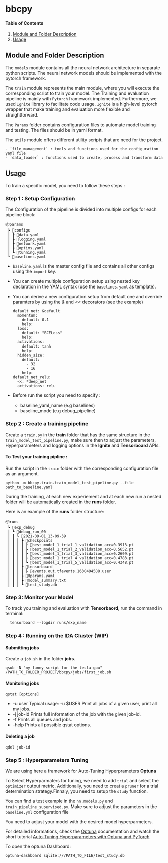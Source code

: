 # bbcpy

#### Table of Contents

1. [Module and Folder Description](#module-description)
1. [Usage ](#usage)



## Module and Folder Description

The `models` module contains all the neural network architecture in separate python scripts. The neural network models should be implemented with the pytorch framework.

The `train` module represents the main module, where you will execute the corresponding script to train your model. The Training and evaluation pipeline is mainly with `Pytorch` framework implemented. Furthermore, we used `Ignite` library to facilitate code usage.
`Ignite` is a high-level pytorch wrapper that make training and evaluation more flexible and straightforward.  

The `Params` folder contains configuration files to automate model training and testing. The files should be in yaml format.

The `utils` module offers different utility scripts that are need for the project. 

    - `file_management` : tools and functions used for the configuration yaml file
    - `data_loader` : functions used to create, process and transform data

## Usage

To train a specific model, you need to follow these steps : 

### Step 1 : Setup Configuration
The Configuration of the pipeline is divided into multiple configs for each pipeline block:  
```
📦params
 ┣ 📂configs
 ┃ ┣ 📜data.yaml
 ┃ ┣ 📜logging.yaml
 ┃ ┣ 📜network.yaml
 ┃ ┣ 📜optims.yaml
 ┃ ┗ 📜tunning.yaml
 ┗ 📜baselines.yaml
```
- `baseline.yaml` is the master config file and contains all other configs using the `import` key.
- You can create multiple configuration setup using nested key declaration in the YAML syntax (use the `baselines.yaml` as template).
- You can derive a new configuration setup from default one and override  paramters by using the *&* and *<<* decorators (see the example)

  ```
  default_net: &default
    momentum:
      default: 0.1
      help:
    loss:
      default: "BCELoss"
      help: 
    activations:
      default: tanh
      help:
    hidden_size:
      default:
        - 32
        - 16
      help:
  default_net_relu:
    <<: *deep_net
    activations: relu
  ```
- Before run the script you need to specify :
  - baseline_yaml_name (e.g baselines)
  - baseline_mode (e.g debug_pipeline)
### Step 2 : Create a training pipeline 

Create a ``train.py`` in the **train** folder that has the same structure in the ``train_model_test_pipeline.py``, make sure then to adjust the parameters,  Hyperparameters and logging options in the **Ignite** and **Tensorboard** APIs.

#### To Test your training pipline : 

Run the script in the `train` folder with the corresponding configuration file as an argument.
```
python -m bbcpy.train.train_model_test_pipeline.py --file path_to_baseline.yaml
```

During the training, at each new experiement and at each new run a nested folder will be automatically created in the **runs** folder. 

Here is an example of the **runs** folder structure: 

```
📦runs
 ┗ 📂exp_debug
 ┃ ┗ 📂debug_run_00
 ┃ ┃ ┗ 📂2021-09-01_13-09-39
 ┃ ┃ ┃ ┣ 📂checkpoints
 ┃ ┃ ┃ ┃ ┣ 📜best_model_1_trial_1_validation_acc=0.3913.pt
 ┃ ┃ ┃ ┃ ┣ 📜best_model_1_trial_2_validation_acc=0.5652.pt
 ┃ ┃ ┃ ┃ ┣ 📜best_model_1_trial_3_validation_acc=0.2609.pt
 ┃ ┃ ┃ ┃ ┣ 📜best_model_1_trial_4_validation_acc=0.4783.pt
 ┃ ┃ ┃ ┃ ┗ 📜best_model_1_trial_5_validation_acc=0.4348.pt
 ┃ ┃ ┃ ┣ 📂tensorboard
 ┃ ┃ ┃ ┃ ┣ 📜events.out.tfevents.1630494588.user
 ┃ ┃ ┃ ┣ 📜Hparams.yaml
 ┃ ┃ ┃ ┣ 📜model_summary.txt
 ┃ ┃ ┃ ┗ 📜test_study.db
```

### Step 3: Monitor your Model 

To track you training and evaluation with **Tensorbaord**, run the command in terminal: 

```
  tensorboard --logdir runs/exp_name
```

### Step 4 : Running on the IDA Cluster (WIP)

#### Submitting jobs 
Create a `job.sh` in the folder **jobs**.

```
qsub -N "my funny script for the tesla gpu" /PATH_TO_FOLDER_PROJECT/bbcpy/jobs/first_job.sh
```

#### Monitoring jobs

```
qstat [options]
```
* -u user
Typical usage:
-u $USER
Print all jobs of a given user, print all my jobs..
* -j job-id
Prints full information of the job with the given job-id.
* -f
Prints all queues and jobs.
* -help
Prints all possible qstat options.

#### Deleting a job

```
qdel job-id
```

### Step 5 : Hyperparameters Tuning 

We are using here a framework for Auto-Tuning Hyperprameters **Optuna**

To Select Hyperparmaters for tuning, we need to add `trial` and select the `optimizer` output metric. Additionally, you need to creat a `pruner` for a trial determination strategy.Finnaly, you need to setup the `study` function.   

You can find a test example in the ``nn.models.py``  and `train_pipeline_supervised.py`. Make sure to adjust the parameters in the `baseline.yml` configuration file 

You need to adjust your model with the desired model hyperparmeters. 

For detailed informations, check the [Optuna](https://optuna.readthedocs.io/en/stable/) documentation and watch the short tutorial [Auto-Tuning Hyperparameters with Optuna and PyTorch](https://www.youtube.com/watch?v=P6NwZVl8ttc&t=4s&ab_channel=PyTorch)

To open the optuna Dashboard: 
```
optuna-dashboard sqlite:///PATH_TO_FILE/test_study.db
 ```